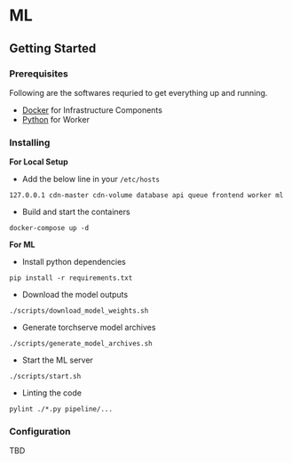 # ML

## Getting Started

### Prerequisites
Following are the softwares requried to get everything up and running.
- [Docker](https://docs.docker.com/engine/install/) for Infrastructure Components
- [Python](https://www.python.org/downloads/) for Worker

### Installing
**For Local Setup**
- Add the below line in your `/etc/hosts`
```
127.0.0.1 cdn-master cdn-volume database api queue frontend worker ml
```
- Build and start the containers
```
docker-compose up -d
```

**For ML**
- Install python dependencies
```
pip install -r requirements.txt
```
- Download the model outputs
```
./scripts/download_model_weights.sh
```
- Generate torchserve model archives
```
./scripts/generate_model_archives.sh
```
- Start the ML server
```
./scripts/start.sh
```
- Linting the code
```
pylint ./*.py pipeline/...
```

### Configuration
TBD
